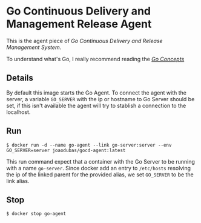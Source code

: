 # Go Continuous Delivery and Management Release Agent

This is the agent piece of *Go Continuous Delivery and Release Management
System*.

To understand what's Go, I really recommend reading the [*Go
Concepts*][go-concepts]

## Details

By default this image starts the Go Agent. To connect the agent with the
server, a variable `GO_SERVER` with the ip or hostname to Go Server should be
set, if this isn't available the agent will try to stablish a connection to the
localhost.

## Run

```
$ docker run -d --name go-agent --link go-server:server --env GO_SERVER=server joaodubas/gocd-agent:latest
```

This run command expect that a container with the Go Server to be running with a
name `go-server`. Since docker add an entry to `/etc/hosts` resolving the ip of
the linked parent for the provided alias, we set `GO_SERVER` to be the link
alias.

## Stop

```
$ docker stop go-agent
```

[go-concepts]: http://www.thoughtworks.com/products/docs/go/current/help/concepts_in_go.html
